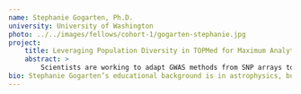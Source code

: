 ```yaml
---
name: Stephanie Gogarten, Ph.D.
university: University of Washington
photo: ../../images/fellows/cohort-1/gogarten-stephanie.jpg
project:
    title: Leveraging Population Diversity in TOPMed for Maximum Analytical Power and Efficient Use of Computational Resources
    abstract: >
        Scientists are working to adapt GWAS methods from SNP arrays to WGS. Often, participants are divided into population groups and analyzed separately. With WGS it is unclear if this approach is beneficial, and potential downsides include wasted computational resources, loss of power (many subjects cannot be assigned to discrete groups), and the social stigma of associating disease outcomes with racial/ethnic groups. I will use BioData Catalyst to compare the results of pooled and stratified GWAS on multiple TOPMed phenotypes, providing feedback to developers and sharing what I learn about the platform and the most efficient analysis methods with other researchers.
bio: Stephanie Gogarten’s educational background is in astrophysics, but while completing her PhD, she discovered a true passion in developing scientific software and grappling with the complexities of massive datasets. For the past 10 years she has been a member of the Genetic Analysis Center housed in the Department of Biostatistics at the University of Washington, developing R/Bioconductor packages and python-based pipelines focused on phenotype-genotype association testing, initially for SNP arrays and then moving into whole genome sequencing. Her team is currently the Data Coordinating Center for TOPMed.
---
```


